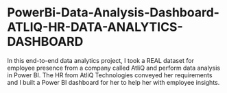 # PowerBi-Data-Analysis-Dashboard-ATLIQ-HR-DATA-ANALYTICS-DASHBOARD
In this end-to-end data analytics project, I took a REAL dataset for employee presence from a company called AtliQ and perform data analysis in Power BI. The HR from AtliQ Technologies conveyed her requirements and I built a Power BI dashboard for her to help her with employee insights. 
